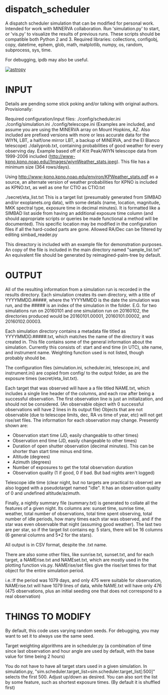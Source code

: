 # dispatch_scheduler
A dispatch scheduler simulation that can be modified for personal work. Intended for work with MINERVA collaboration. Run 'simulation.py' to start, or 'vis.py' to visualize the results of previous runs. These scripts should be compatible both Python 2 and 3. Required libraries: collections, configobj, copy, datetime, ephem, glob, math, matplotlib, numpy, os, random, subprocess, sys, time.

For debugging, ipdb may also be useful.

[![astropy](http://img.shields.io/badge/powered%20by-AstroPy-orange.svg?style=flat)](http://www.astropy.org/)


# INPUT
Details are pending some stick poking and/or talking with original authors. Provisionally:

Required configuration/input files:
./config/scheduler.ini ./config/simulation.ini ./config/telescope.ini (Examples are included, and assume you are using the MINERVA array on Mount Hopkins, AZ. Also included are prefixed versions with more or less accurate data for the WIYN, LBT, a half/one mirror LBT, a backup of MINERVA, and the El Blanco telescope)
./dailyprob.txt, containing probabilities of good weather for every observing day. Example based off of Kitt Peak/WIYN telescope data from 1999-2006 included (http://www-kpno.kpno.noao.edu//Images/wiynWeather_stats.jpeg). This file has a minimum size (364 rows/days).

Using http://www-kpno.kpno.noao.edu/environ/KPWeather_stats.pdf as a source, an alternate version of weather probabilities for KPNO is included as KPNO.txt, as well as one for CTIO as CTIO.txt

./secret/eta_list.txt
This is a target list (presumably generated from SIMBAD and/or exoplanets.org data), with some details (name, location, magnitude, MKK spectral type, exposure time in decimal minutes). It is formatted like a SIMBAD list aside from having an additional exposure time column (and should appropriate scripts or queries be made functional a method will be documented). This specific location may be modified in the configuration files if all the hard-coded parts are gone. Allowed RA/Dec can be filtered by editing simbad_reader.py

This direactory is included with an example file for demonstration purposes. An copy of the file is included in the main directory named "sample_list.txt" An equivalent file should be generated by reimagined-palm-tree by default.

# OUTPUT
All of the resulting information from a simulation run is recorded in the results
directory. Each simulation creates its own directory, with a title of 
YYYYMMDD.#####, where the YYYYMMDD is the date the simulation was run, and the
\#\#\#\#\# is an index of the simulation in the folder. E.G. for two simulations 
run on 20160101 and one simulation run on 20160102, the directories produced 
would be 20160101.00001, 20160101.00002, and 20160102.00003. 

Each simulation directory contains a metadata file titled as YYYYMMDD.#####.txt,
which matches the name of the directory it was created in. This file 
contains some of the general information about the simulation. Currently this consists of:
start and end time (in UTC), site name, and instrument name.
Weighting function used is not listed, though probably should be.

The configuration files (simulation.ini, scheduler.ini, telescope.ini, and instrument.ini) are copied from config/ to the output folder, as are the exposure times (secret/eta_list.txt).

Each target that was observed will have a a file titled NAME.txt, which 
includes a single line header of the columns, and each row after being a successful observation. The first observation line is just an initialization, and should not be considered. (An observable object with 0 successful observations will have 2 lines in its output file)
Objects that are not observable (due to telescope limits, dec, RA vs time of year, etc) will not get rise/set files.
The information for each observation may change. Presently shown are:
* Observation start time (JD, easily changeable to other times)
* Observation end time (JD, easily changeable to other times)
* Duration of open shutter observation (decimal minutes). This can be shorter than start time minus end time.
* Altitude (degrees)
* Azimuth (degrees)
* Number of exposures to get the total observation duration
* Observation quality (1 if good, 0 if bad. But bad nights aren't logged)

Telescope idle time (clear night, but no targets are practical to observe) are also logged with a pseudotarget named "idle". It has an observation quality of 0 and undefined altitude/azimuth.

Finally, a nightly summary file (summary.txt) is generated to collate all the features of a given night. Its columns are: sunset time, sunrise time, weather, total number of observations, total time spent observing, total number of idle periods, how many times each star was observed, and if the star was even observable that night (assuming good weather). The last two are per star, so if the target list contains eg: 5 stars, there will be 16 columns (6 general columns and 5*2 for the stars).

All output is in CSV format, despite the .txt name.

There are also some other files, like sunrise.txt, sunset.txt, and for each 
target, a NAMErise.txt and NAMEset.txt, which are mostly used in the plotting 
function vis.py. NAMErise/set files give the rise/set times for that object for the entire simulation period.

i.e.:If the period was 1079 days, and only 475 were suitable for observation, NAMErise.txt will have 1079 lines of data, while NAME.txt will have only 476 (475 observations, plus an initial seeding one that does not correspond to a real observation)

# THINGS TO MODIFY
By default, this code uses varying random seeds. For debugging, you may want to set it to always use the same seed.

Target weighting algorithms are in scheduler.py (a combination of time since last observation and hour angle are used by default, with the base value for time being 2 hours)

You do not have to have all target stars used in a given simulation. In simulation.py, "sim.scheduler.target_list=sim.scheduler.target_list[:500]" selects the first 500. Adjust up/down as desired. You can also sort the list by some feature, such as shortest exposure times. (By default it is shuffled first)
